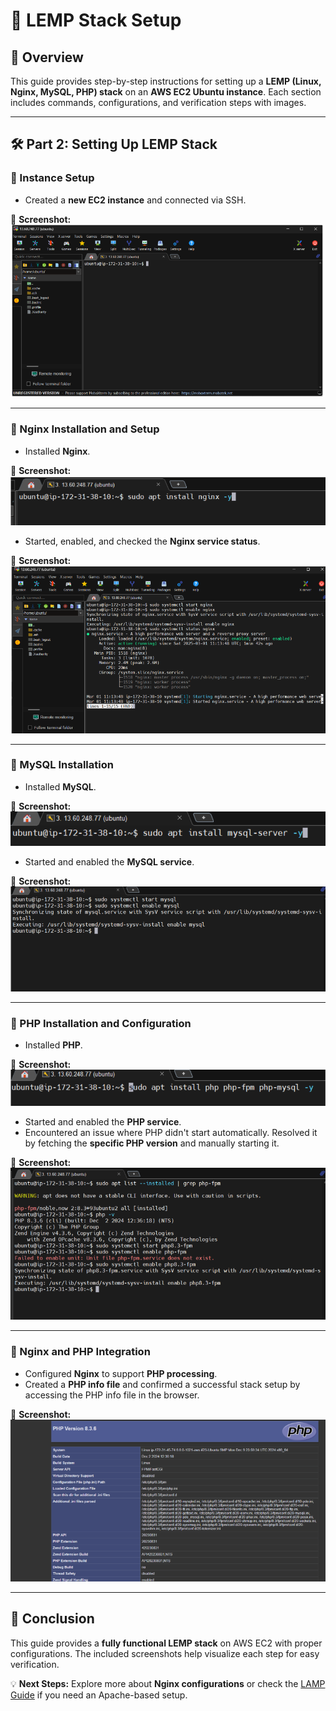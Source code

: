# 🚀 LEMP Stack Setup

## 📖 Overview
This guide provides step-by-step instructions for setting up a **LEMP (Linux, Nginx, MySQL, PHP) stack** on an **AWS EC2 Ubuntu instance**. Each section includes commands, configurations, and verification steps with images.

---

## 🛠️ Part 2: Setting Up LEMP Stack

### 🔹 Instance Setup
- Created a **new EC2 instance** and connected via SSH.

📸 **Screenshot:**  
![Instance creation and connection](images/image-16.png)

---

### 🔹 Nginx Installation and Setup
- Installed **Nginx**.

📸 **Screenshot:**  
![Installed Nginx](images/image-17.png)

- Started, enabled, and checked the **Nginx service status**.

📸 **Screenshot:**  
![Started, enabled, and checked status](images/image-18.png)

---

### 🔹 MySQL Installation
- Installed **MySQL**.

📸 **Screenshot:**  
![Installed MySQL](images/image-19.png)

- Started and enabled the **MySQL service**.

📸 **Screenshot:**  
![Started and enabled MySQL](images/image-20.png)

---

### 🔹 PHP Installation and Configuration
- Installed **PHP**.

📸 **Screenshot:**  
![Installed PHP](images/image-21.png)

- Started and enabled the **PHP service**.
- Encountered an issue where PHP didn't start automatically. Resolved it by fetching the **specific PHP version** and manually starting it.

📸 **Screenshot:**  
![Started and enabled PHP](images/image-22.png)

---

### 🔹 Nginx and PHP Integration
- Configured **Nginx** to support **PHP processing**.
- Created a **PHP info file** and confirmed a successful stack setup by accessing the PHP info file in the browser.

📸 **Screenshot:**  
![Successful stack operation](images/image-23.png)

---

## 🎯 Conclusion
This guide provides a **fully functional LEMP stack** on AWS EC2 with proper configurations. The included screenshots help visualize each step for easy verification.

💡 **Next Steps:** Explore more about **Nginx configurations** or check the [LAMP Guide](LAMP_Setup.md) if you need an Apache-based setup.

